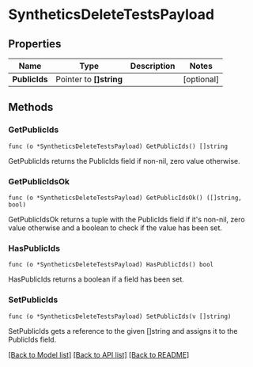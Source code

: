 # SyntheticsDeleteTestsPayload

## Properties

Name | Type | Description | Notes
------------ | ------------- | ------------- | -------------
**PublicIds** | Pointer to **[]string** |  | [optional] 

## Methods

### GetPublicIds

`func (o *SyntheticsDeleteTestsPayload) GetPublicIds() []string`

GetPublicIds returns the PublicIds field if non-nil, zero value otherwise.

### GetPublicIdsOk

`func (o *SyntheticsDeleteTestsPayload) GetPublicIdsOk() ([]string, bool)`

GetPublicIdsOk returns a tuple with the PublicIds field if it's non-nil, zero value otherwise
and a boolean to check if the value has been set.

### HasPublicIds

`func (o *SyntheticsDeleteTestsPayload) HasPublicIds() bool`

HasPublicIds returns a boolean if a field has been set.

### SetPublicIds

`func (o *SyntheticsDeleteTestsPayload) SetPublicIds(v []string)`

SetPublicIds gets a reference to the given []string and assigns it to the PublicIds field.


[[Back to Model list]](../README.md#documentation-for-models) [[Back to API list]](../README.md#documentation-for-api-endpoints) [[Back to README]](../README.md)


